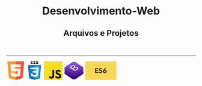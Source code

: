 <h1 align="center"> Desenvolvimento-Web </font></h1>
<h2 align="center"> Arquivos e Projetos</h2>
<br>
<hr>
<img height=50px align=left src='https://github.com/dev-roliveira/Desenvolvimento-Web/blob/master/Assets/html5.png'>
<img height=50px align=left src='https://github.com/dev-roliveira/Desenvolvimento-Web/blob/master/Assets/css3.png'>
<img height=50px align=left src='https://github.com/dev-roliveira/Desenvolvimento-Web/blob/master/Assets/js.png'>
<img height=50px align=left src='https://github.com/dev-roliveira/Desenvolvimento-Web/blob/master/Assets/bootstrap_stack.png'>
<img height=50px align=left src='https://github.com/dev-roliveira/Desenvolvimento-Web/blob/master/Assets/es6.jpeg'>

